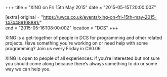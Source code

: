 +++
title = "XING on Fri 15th May 2015"
date = "2015-05-15T20:00:00Z"

[extra]
original = "https://uwcs.co.uk/events/xing-on-fri-15th-may-2015-1474489108881/"    
end = "2015-05-16T08:00:00Z"
location = "DCS"
+++

XING is a get-together of people in DCS for programming and other related projects. Have something you're working on or need help with some programming? Join us every Friday in CS0.06

XING is open to people of all experiences: if you’re interested but not sure you should come along because there’s always something to do or some way we can help you.

